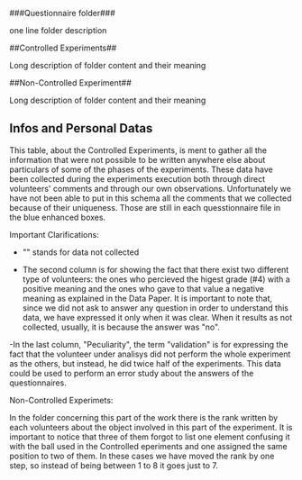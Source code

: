 ###Questionnaire folder###

one line folder description

##Controlled Experiments##

Long description of folder content and their meaning

##Non-Controlled Experiment##

Long description of folder content and their meaning

## Infos and Personal Datas

This table, about the Controlled Experiments, is ment to gather all the information that were not possible to be written anywhere else about particulars of some of the phases of the experiments.
These data have been collected during the experiments execution both through direct volunteers' comments and through our own observations.
Unfortunately we have not been able to put in this schema all the comments that we collected because of their uniqueness. Those are still in each quesstionnaire file in the blue enhanced boxes.

Important Clarifications:

- "\" stands for data not collected

- The second column is for showing the fact that there exist two different type of volunteers: the ones who percieved the higest grade (#4) with a positive meaning and the ones who gave to that value a negative meaning as explained in the Data Paper. It is important to note that, since we did not ask to answer any question in order to understand this data, we have expressed it only when it was clear. When it results as not collected, usually, it is because the answer was "no".

-In the last column, "Peculiarity", the term "validation" is for expressing the fact that the volunteer under analisys did not perform the whole experiment as the others, but instead, he did twice half of the experiments. This data could be used to perform an error study about the answers of the questionnaires.

Non-Controlled Experimets:

In the folder concerning this part of the work there is the rank written by each volunteers about the object involved in this part of the experiment. It is important to notice that three of them forgot to list one element confusing it with the ball used in the Controlled eperiments and one assigned the same position to two of them. In these cases we have moved the rank by one step, so instead of being between 1 to 8 it goes just to 7.
